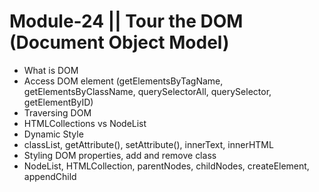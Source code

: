# Module-24 || Tour the DOM (Document Object Model)

- What is DOM
- Access DOM element (getElementsByTagName, getElementsByClassName, querySelectorAll, querySelector, getElementByID)
- Traversing DOM
- HTMLCollections vs NodeList
- Dynamic Style
- classList, getAttribute(), setAttribute(), innerText, innerHTML
- Styling DOM properties, add and remove class
- NodeList, HTMLCollection, parentNodes, childNodes, createElement, appendChild
